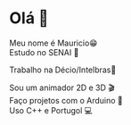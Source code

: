  # Olá 👋                                                                                                                                                                                                                                                                         
Meu nome é Mauricio😁                                                                                                                                                                                                                                                             
Estudo no SENAI 🏫 

Trabalho na Décio/Intelbras🏢

Sou um animador 2D e 3D 🎬                                                                                                                                                                                                                                                             
Faço projetos com o Arduino 📱                                                                                                                                                                                                                                                    
Uso C++ e Portugol 💻                                                                                                                                                                                                                                                                         
 
